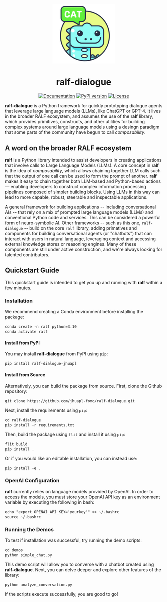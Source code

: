 <div align="center">
<img alt="ralf-dialogue_logo" src="https://github.com/jhuapl-fomo/ralf-dialogue/blob/main/assets/ralf-dialogue_logo_v1.png" width="200">
  
# ralf-dialogue

[![Documentation](https://readthedocs.org/projects/ralf-jhuapl/badge/?version=latest)](https://ralf-jhuapl.readthedocs.io/en/latest/)
[![PyPI version](https://badge.fury.io/py/ralf-dialogue-jhuapl.svg)](https://badge.fury.io/py/ralf-dialogue-jhuapl)
[![License](https://img.shields.io/github/license/jhuapl-fomo/ralf.svg)](https://github.com/jhuapl-fomo/ralf/blob/main/LICENSE)
</div>

**ralf-dialogue** is a Python framework for quickly prototyping dialogue agents that leverage large language models (LLMs),
like ChatGPT or GPT-4. It lives in the broader RALF ecosystem, and assumes the use of the **ralf** library, which
provides primitives, constructs, and other utilities for building complex systems around large language models
using a desingn paradigm that some parts of the community have begun to call *composability*.

## A word on the broader RALF ecosystem

**ralf** is a Python library intended to assist developers in creating applications
that involve calls to Large Language Models (LLMs). A core concept in **ralf** is the idea of *composability*,
which allows chaining together LLM calls such that the output of one call can be
used to form the prompt of another. **ralf** makes it easy to chain together both
LLM-based and Python-based actions&mdash; enabling developers to construct complex 
information processing pipelines composed of simpler building blocks. Using LLMs
in this way can lead to more capable, robust, steerable and inspectable applications.

A general framework for building applications -- including conversational AIs -- that rely
on a mix of prompted large language models (LLMs) and conventional Python code and services.
This can be considered a powerful form of neuro-symbolic AI. Other frameworks -- such as this
one, `ralf-dialogue` -- build on the core `ralf` library, adding primatives and components for
building conversational agents (or "chatbots") that can interact with users in natural language,
leveraging context and accessing external knowledge stores or reasoning engines. Many of these
components are still under active construction, and we're always looking for talented contributors.

## Quickstart Guide
This quickstart guide is intended to get you up and running with **ralf** within
a few minutes.
### Installation

We recommend creating a Conda environment before installing the package:

    conda create -n ralf python=3.10
    conda activate ralf

#### Install from PyPI

You may install **ralf-dialogue** from PyPI using ``pip``:

    pip install ralf-dialogue-jhuapl

#### Install from Source

Alternatively, you can build the package from source. First, clone the Github repository:

    git clone https://github.com/jhuapl-fomo/ralf-dialogue.git

Next, install the requirements using ``pip``:
    
    cd ralf-dialogue
    pip install -r requirements.txt

Then, build the package using ``flit`` and install it using ``pip``:

    flit build
    pip install .

Or if you would like an editable installation, you can instead use:

    pip install -e .

### OpenAI Configuration
**ralf** currently relies on language models provided by OpenAI. 
In order to access the models, you must store your OpenAI API key as an 
environment variable by executing the following in bash:

    echo "export OPENAI_API_KEY='yourkey'" >> ~/.bashrc
    source ~/.bashrc

### Running the Demos
To test if installation was successful, try running the demo scripts:

    cd demos
    python simple_chat.py

This demo script will allow you to converse with a chatbot created using **ralf-dialogue**. Next, you can delve deeper and explore other features of the library:

    python analyze_conversation.py

If the scripts execute successfully, you are good to go!

